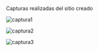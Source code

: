 Capturas realizadas del sitio creado

![captura1](https://github.com/stevenb55/Programacion-para-internet/assets/123823382/d05eaa51-88e6-40e0-8aff-6be6115e66e3)

![captura2](https://github.com/stevenb55/Programacion-para-internet/assets/123823382/75becf12-42d0-4fe9-b074-11d1e9202ef2)

![captura3](https://github.com/stevenb55/Programacion-para-internet/assets/123823382/0164372a-5c14-45dc-b68b-cafb85850a1a)
